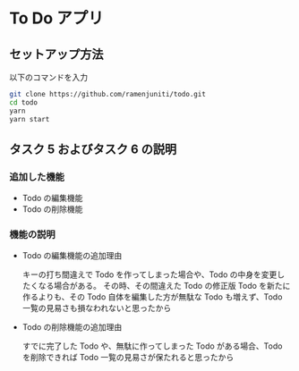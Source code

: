 # To Do アプリ

## セットアップ方法

以下のコマンドを入力

```bash
git clone https://github.com/ramenjuniti/todo.git
cd todo
yarn
yarn start
```

## タスク 5 およびタスク 6 の説明

### 追加した機能

- Todo の編集機能
- Todo の削除機能

### 機能の説明

- Todo の編集機能の追加理由

  キーの打ち間違えで Todo を作ってしまった場合や、Todo の中身を変更したくなる場合がある。
  その時、その間違えた Todo の修正版 Todo を新たに作るよりも、その Todo 自体を編集した方が無駄な Todo も増えず、Todo 一覧の見易さも損なわれないと思ったから

- Todo の削除機能の追加理由

  すでに完了した Todo や、無駄に作ってしまった Todo がある場合、Todo を削除できれば Todo 一覧の見易さが保たれると思ったから
